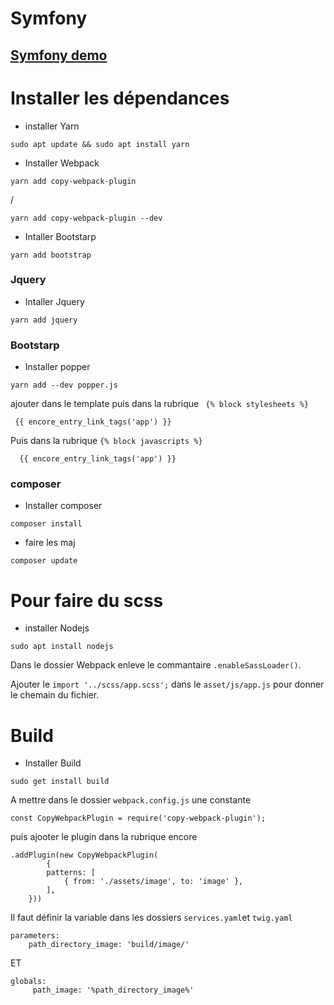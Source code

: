 # Symfony
## [Symfony demo](https://github.com/theomeunier/demo-symfony)


# Installer les dépendances

- installer Yarn

```
sudo apt update && sudo apt install yarn
```   

- Installer Webpack

```
yarn add copy-webpack-plugin
```
/

```
yarn add copy-webpack-plugin --dev
```   

- Intaller Bootstarp

```
yarn add bootstrap
```

### Jquery

- Intaller Jquery

```
yarn add jquery
```

### Bootstarp

- Installer popper

```
yarn add --dev popper.js
```

ajouter dans le template puis dans la rubrique ` {% block stylesheets %}`

```
 {{ encore_entry_link_tags('app') }}
```

 Puis dans la rubrique `{% block javascripts %}`      

 ```
   {{ encore_entry_link_tags('app') }}
```

### composer

- Installer composer

```
composer install
```

- faire les maj
```
composer update
```


# Pour faire du scss

- installer Nodejs

```
sudo apt install nodejs
```

Dans le dossier Webpack enleve le commantaire `.enableSassLoader()`.

Ajouter le `import '../scss/app.scss';` dans le `asset/js/app.js` pour donner le
chemain du fichier.


# Build

- Installer Build

`sudo get install build`

A mettre dans le dossier  `webpack.config.js` une constante
```
const CopyWebpackPlugin = require('copy-webpack-plugin');
```
puis ajooter le plugin dans la rubrique encore
```
.addPlugin(new CopyWebpackPlugin(
        {
        patterns: [
            { from: './assets/image', to: 'image' },
        ],
    }))
```

Il faut définir la variable dans les dossiers `services.yaml`et `twig.yaml`

```
parameters:
    path_directory_image: 'build/image/'
```

ET

```
globals:
     path_image: '%path_directory_image%'
```
